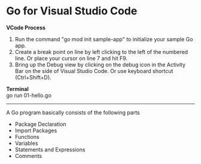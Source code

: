 # Go for Visual Studio Code
<b>VCode Process</b>
<ol>
<li>Run the command "go mod init sample-app" to initialize your sample Go app.</li>
<li>Create a break point on line by left clicking to the left of the numbered line. Or place your cursor on line 7 and hit F9.</li>
<li>Bring up the Debug view by clicking on the debug icon in the Activity Bar on the side of Visual Studio Code. Or use keyboard shortcut (Ctrl+Shift+D).</li>
</ol>

<b>Terminal</b><br>
go run 01-hello.go<br>
<hr>
A Go program basically consists of the following parts<br>
<ul>
<li>Package Declaration</li>
<li>Import Packages</li>
<li>Functions</li>
<li>Variables</li>
<li>Statements and Expressions</li>
<li>Comments</li>
</ul>